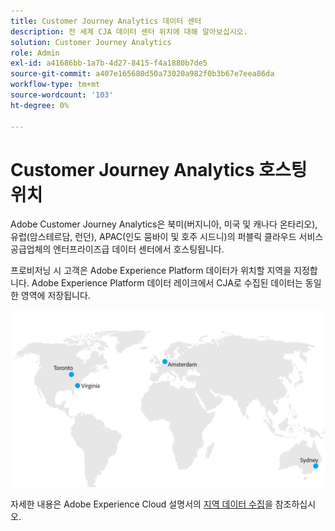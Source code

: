 ```yaml
---
title: Customer Journey Analytics 데이터 센터
description: 전 세계 CJA 데이터 센터 위치에 대해 알아보십시오.
solution: Customer Journey Analytics
role: Admin
exl-id: a41686bb-1a7b-4d27-8415-f4a1880b7de5
source-git-commit: a407e165680d50a73020a982f0b3b67e7eea86da
workflow-type: tm+mt
source-wordcount: '103'
ht-degree: 0%

---
```


# Customer Journey Analytics 호스팅 위치

Adobe Customer Journey Analytics은 북미(버지니아, 미국 및 캐나다 온타리오), 유럽(암스테르담, 런던), APAC(인도 뭄바이 및 호주 시드니)의 퍼블릭 클라우드 서비스 공급업체의 엔터프라이즈급 데이터 센터에서 호스팅됩니다.

프로비저닝 시 고객은 Adobe Experience Platform 데이터가 위치할 지역을 지정합니다. Adobe Experience Platform 데이터 레이크에서 CJA로 수집된 데이터는 동일한 영역에 저장됩니다.

![CJA 데이터 센터](assets/data-centers.png)

자세한 내용은 Adobe Experience Cloud 설명서의 [지역 데이터 수집](https://experienceleague.adobe.com/en/docs/core-services/interface/data-collection/rdc)을 참조하십시오.
